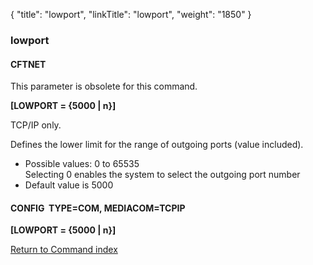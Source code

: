 {
    "title": "lowport",
    "linkTitle": "lowport",
    "weight": "1850"
}<span id="lowport"></span>

### lowport

#### CFTNET

This parameter is obsolete for this command.

****\[LOWPORT = {5000 | n}\]****

TCP/IP only.

Defines the lower limit for the range of outgoing ports (value included).

- Possible
    values: 0 to 65535  
    Selecting 0 enables the system
    to select the outgoing port number
- Default
    value is 5000

#### CONFIG  TYPE=COM, MEDIACOM=TCPIP

****\[LOWPORT = {5000 | n}\]****

[Return to Command index](../../)
